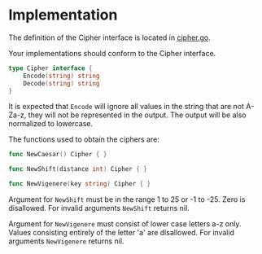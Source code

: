 # Implementation

The definition of the Cipher interface is located in
[cipher.go](./cipher.go).

Your implementations should conform to the Cipher interface.

```go
type Cipher interface {
    Encode(string) string
    Decode(string) string
}
```

It is expected that `Encode` will ignore all values in the string that
are not A-Za-z, they will not be represented in the output. The output
will be also normalized to lowercase.

The functions used to obtain the ciphers are:

```go
func NewCaesar() Cipher { }

func NewShift(distance int) Cipher { }

func NewVigenere(key string) Cipher { }
```

Argument for `NewShift` must be in the range 1 to 25 or -1 to -25.
Zero is disallowed.  For invalid arguments `NewShift` returns nil.

Argument for `NewVigenere` must consist of lower case letters a-z
only.  Values consisting entirely of the letter 'a' are disallowed.
For invalid arguments `NewVigenere` returns nil.

